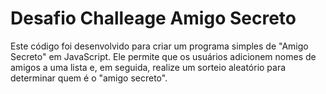 # Desafio Challeage Amigo Secreto
Este código foi desenvolvido para criar um programa simples de "Amigo Secreto" em JavaScript. Ele permite que os usuários adicionem nomes de amigos a uma lista e, em seguida, realize um sorteio aleatório para determinar quem é o "amigo secreto".
